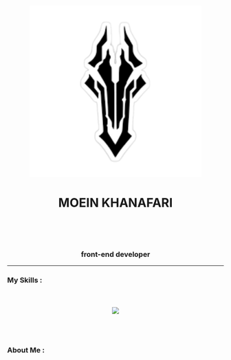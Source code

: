 <div align='center'>
  <img src='./logoimag.png' height='400'/>
  </div>
  <h1 align='center'>MOEIN KHANAFARI</h1>
  <br/>
  <br/>
  <br/>
  <h3 align='center'>front-end developer</h3>
<hr/>
  <h3>My Skills :</h3>
  <br/>
  <br/>
<div align='center'>
   <img width='800' align='center' src='https://skillicons.dev/icons?i=html,css,sass,bootstrap,tailwind,js,jquery,react,redux,materialui,nextjs,vite,ubuntu,git,github&perline=5'/>
</div>
<br/>
 <br/>
  <br/>
<h3>About Me :</h3>
